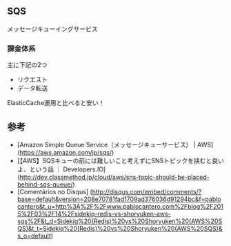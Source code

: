 ## SQS
メッセージキューイングサービス

### 課金体系
主に下記の2つ

* リクエスト
* データ転送

ElasticCache運用と比べると安い！


## 参考
* [Amazon Simple Queue Service（メッセージキューサービス） | AWS] (https://aws.amazon.com/jp/sqs/)
* [【AWS】SQSキューの前には難しいこと考えずにSNSトピックを挟むと良いよ、という話 ｜ Developers.IO] (http://dev.classmethod.jp/cloud/aws/sns-topic-should-be-placed-behind-sqs-queue/)
* [Comentários no Disqus] (http://disqus.com/embed/comments/?base=default&version=208e70781fad1709ad376036d91294bc&f=pablocantero&t_u=http%3A%2F%2Fwww.pablocantero.com%2Fblog%2F2015%2F03%2F14%2Fsidekiq-redis-vs-shoryuken-aws-sqs%2F&t_d=Sidekiq%20(Redis)%20vs%20Shoryuken%20(AWS%20SQS)&t_t=Sidekiq%20(Redis)%20vs%20Shoryuken%20(AWS%20SQS)&s_o=default)
